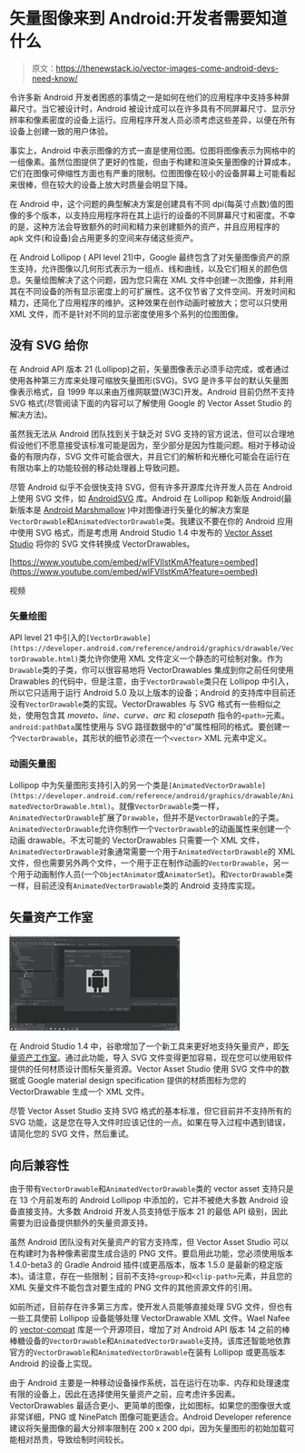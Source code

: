# 矢量图像来到 Android:开发者需要知道什么

> 原文：<https://thenewstack.io/vector-images-come-android-devs-need-know/>

令许多新 Android 开发者困惑的事情之一是如何在他们的应用程序中支持多种屏幕尺寸。当它被设计时，Android 被设计成可以在许多具有不同屏幕尺寸、显示分辨率和像素密度的设备上运行。应用程序开发人员必须考虑这些差异，以便在所有设备上创建一致的用户体验。

事实上，Android 中表示图像的方式一直是使用位图。位图将图像表示为网格中的一组像素。虽然位图提供了更好的性能，但由于构建和渲染矢量图像的计算成本，它们在图像可伸缩性方面也有严重的限制。位图图像在较小的设备屏幕上可能看起来很棒，但在较大的设备上放大时质量会明显下降。

在 Android 中，这个问题的典型解决方案是创建具有不同 dpi(每英寸点数)值的图像的多个版本，以支持应用程序将在其上运行的设备的不同屏幕尺寸和密度。不幸的是，这种方法会导致额外的时间和精力来创建额外的资产，并且应用程序的 apk 文件(和设备)会占用更多的空间来存储这些资产。

在 Android Lollipop ( API level 21)中，Google 最终包含了对矢量图像资产的原生支持，允许图像以几何形式表示为一组点、线和曲线，以及它们相关的颜色信息。矢量绘图解决了这个问题，因为您只需在 XML 文件中创建一次图像，并利用其在不同设备的所有显示密度上的可扩展性。这不仅节省了文件空间、开发时间和精力，还简化了应用程序的维护。这种效果在创作动画时被放大；您可以只使用 XML 文件，而不是针对不同的显示密度使用多个系列的位图图像。

## 没有 SVG 给你

在 Android API 版本 21 (Lollipop)之前，矢量图像表示必须手动完成，或者通过使用各种第三方库来处理可缩放矢量图形(SVG)。SVG 是许多平台的默认矢量图像表示格式，自 1999 年以来由万维网联盟(W3C)开发。Android 目前仍然不支持 SVG 格式(尽管阅读下面的内容可以了解使用 Google 的 Vector Asset Studio 的解决方法)。

虽然我无法从 Android 团队找到关于缺乏对 SVG 支持的官方说法，但可以合理地假设他们不愿意接受该标准可能是因为，至少部分是因为性能问题。相对于移动设备的有限内存，SVG 文件可能会很大，并且它们的解析和光栅化可能会在运行在有限功率上的功能较弱的移动处理器上导致问题。

尽管 Android 似乎不会很快支持 SVG，但有许多开源库允许开发人员在 Android 上使用 SVG 文件，如 [AndroidSVG](https://github.com/BigBadaboom/androidsvg) 库。Android 在 Lollipop 和新版 Android(最新版本是 [Android Marshmallow](https://www.android.com/versions/marshmallow-6-0/) )中对图像进行矢量化的解决方案是`VectorDrawable`和`AnimatedVectorDrawable`类。我建议不要在你的 Android 应用中使用 SVG 格式，而是考虑用 Android Studio 1.4 中发布的 [Vector Asset Studio](http://android-developers.blogspot.ca/2015/09/android-studio-14.html) 将你的 SVG 文件转换成 VectorDrawables。

[https://www.youtube.com/embed/wlFVIIstKmA?feature=oembed](https://www.youtube.com/embed/wlFVIIstKmA?feature=oembed)

视频

### 矢量绘图

API level 21 中引入的`[VectorDrawable](https://developer.android.com/reference/android/graphics/drawable/VectorDrawable.html)`类允许你使用 XML 文件定义一个静态的可绘制对象。作为`Drawable`类的子类，你可以很容易地将 VectorDrawables 集成到你之前任何使用 Drawables 的代码中，但是注意，由于`VectorDrawable`类只在 Lollipop 中引入，所以它只适用于运行 Android 5.0 及以上版本的设备；Android 的支持库中目前还没有`VectorDrawable`类的实现。VectorDrawables 与 SVG 格式有一些相似之处，使用包含其 *moveto、line、curve、arc* 和 *closepath* 指令的`<path>`元素。`android:pathData`属性使用与 SVG 路径数据中的“d”属性相同的格式。要创建一个`VectorDrawable`，其形状的细节必须在一个`<vector>` XML 元素中定义。

### 动画矢量图

Lollipop 中为矢量图形支持引入的另一个类是`[AnimatedVectorDrawable](https://developer.android.com/reference/android/graphics/drawable/AnimatedVectorDrawable.html)`。就像`VectorDrawable`类一样，`AnimatedVectorDrawable`扩展了`Drawable`，但并不是`VectorDrawable`的子类。`AnimatedVectorDrawable`允许你制作一个`VectorDrawable`的动画属性来创建一个动画 drawable。不太可能的 VectorDrawables 只需要一个 XML 文件，`AnimatedVectorDrawable`对象通常需要一个用于`AnimatedVectorDrawable`的 XML 文件，但也需要另外两个文件，一个用于正在制作动画的`VectorDrawable`，另一个用于动画制作人员(一个`ObjectAnimator`或`AnimatorSet`)。和`VectorDrawable`类一样，目前还没有`AnimatedVectorDrawable`类的 Android 支持库实现。

## 矢量资产工作室

[![Untitled](img/f1bf4a031d13cc01116e9db00baa8f15.png)](https://developer.android.com/tools/help/vector-asset-studio.html)

在 Android Studio 1.4 中，谷歌增加了一个新工具来更好地支持矢量资产，即[矢量资产工作室](https://developer.android.com/tools/help/vector-asset-studio.html)。通过此功能，导入 SVG 文件变得更加容易，现在您可以使用软件提供的任何材质设计图标矢量资源。Vector Asset Studio 使用 SVG 文件中的数据或 Google material design specification 提供的材质图标为您的 VectorDrawable 生成一个 XML 文件。

尽管 Vector Asset Studio 支持 SVG 格式的基本标准，但它目前并不支持所有的 SVG 功能，这是您在导入文件时应该记住的一点。如果在导入过程中遇到错误，请简化您的 SVG 文件，然后重试。

## 向后兼容性

由于带有`VectorDrawable`和`AnimatedVectorDrawable`类的 vector asset 支持只是在 13 个月前发布的 Android Lollipop 中添加的，它并不被绝大多数 Android 设备直接支持。大多数 Android 开发人员支持低于版本 21 的最低 API 级别，因此需要为旧设备提供额外的矢量资源支持。

虽然 Android 团队没有对矢量资产的官方支持库，但 Vector Asset Studio 可以在构建时为各种像素密度生成合适的 PNG 文件。要启用此功能，您必须使用版本 1.4.0-beta3 的 Gradle Android 插件(或更高版本，版本 1.5.0 是最新的稳定版本)。请注意，存在一些限制；目前不支持`<group>`和`<clip-path>`元素，并且您的 XML 矢量文件不能包含对要生成的 PNG 文件的其他资源文件的引用。

如前所述，目前存在许多第三方库，使开发人员能够直接处理 SVG 文件，但也有一些工具使前 Lollipop 设备能够处理 VectorDrawable XML 文件。Wael Nafee 的 [vector-compat](https://github.com/wnafee/vector-compat) 库是一个开源项目，增加了对 Android API 版本 14 之前的棒棒糖设备的`VectorDrawable`和`AnimatedVectorDrawable`支持。该库还智能地依靠官方的`VectorDrawable`和`AnimatedVectorDrawable`在装有 Lollipop 或更高版本 Android 的设备上实现。

由于 Android 主要是一种移动设备操作系统，旨在运行在功率、内存和处理速度有限的设备上，因此在选择使用矢量资产之前，应考虑许多因素。VectorDrawables 最适合更小、更简单的图像，比如图标。如果您的图像很大或非常详细，PNG 或 NinePatch 图像可能更适合。Android Developer reference 建议将矢量图像的最大分辨率限制在 200 x 200 dpi，因为矢量图形的初始加载可能相对昂贵，导致绘制时间较长。

<svg xmlns:xlink="http://www.w3.org/1999/xlink" viewBox="0 0 68 31" version="1.1"><title>Group</title> <desc>Created with Sketch.</desc></svg>